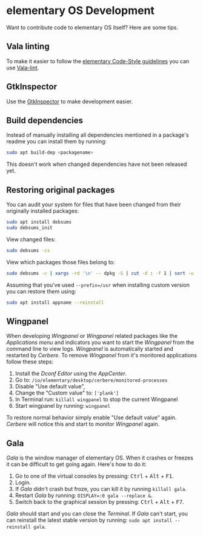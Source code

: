 # elementary OS Development
Want to contribute code to elementary OS itself? Here are some tips.

## Vala linting
To make it easier to follow the [elementary Code-Style guidelines](https://elementary.io/docs/code/reference#code-style) you can use [Vala-lint](https://github.com/elementary/vala-lint).

## GtkInspector
Use the [GtkInspector](https://wiki.gnome.org/Projects/GTK+/Inspector) to make development easier.

## Build dependencies
Instead of manually installing all dependencies mentioned in a package's readme you can install them by running:
```bash
sudo apt build-dep <packagename>
```
This doesn't work when changed dependencies have not been released yet.

## Restoring original packages
You can audit your system for files that have been changed from their originally installed packages:
```bash
sudo apt install debsums
sudo debsums_init
```
View changed files:
```bash
sudo debsums -cs
```
View which packages those files belong to:
```bash
sudo debsums -c | xargs -rd '\n' -- dpkg -S | cut -d : -f 1 | sort -u
```
Assuming that you've used `--prefix=/usr` when installing custom version you can restore them using:
```bash
sudo apt install appname --reinstall
```

## Wingpanel
When developing *Wingpanel* or *Wingpanel* related packages like the *Applications menu* and indicators you want to start the *Wingpanel* from the command line to view logs. *Wingpanel* is automatically started and restarted by *Cerbere*. To remove *Wingpanel* from it's monitored applications follow these steps:
1. Install the *Dconf Editor* using the *AppCenter*.
1. Go to: `/io/elementary/desktop/cerbere/monitored-processes`
1. Disable "Use default value",
1. Change the "Custom value" to: `['plank']`
1. In Terminal run: `killall wingpanel` to stop the current Wingpanel
1. Start wingpanel by running: `wingpanel`

To restore normal behavior simply enable "Use default value" again. *Cerbere* will notice this and start to monitor *Wingpanel* again.

## Gala
*Gala* is the window manager of elementary OS. When it crashes or freezes it can be difficult to get going again. Here's how to do it:
1. Go to one of the virtual consoles by pressing: <kbd>Ctrl</kbd> + <kbd>Alt</kbd> + <kbd>F1</kbd>.
2. Login.
3. If *Gala* didn't crash but froze, you can kill it by running `killall gala`.
4. Restart *Gala* by running: `DISPLAY=:0 gala --replace &`.
5. Switch back to the graphical session by pressing: <kbd>Ctrl</kbd> + <kbd>Alt</kbd> + <kbd>F7</kbd>.

*Gala* should start and you can close the *Terminal*. If *Gala* can't start, you can reinstall the latest stable version by running: `sudo apt install --reinstall gala`.
